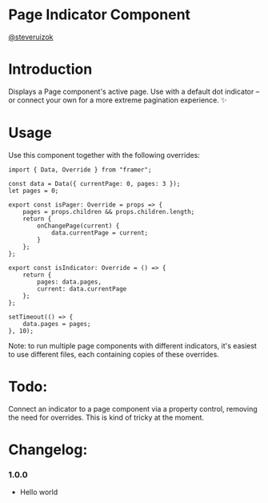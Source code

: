# Page Indicator Component

[@steveruizok](http://twitter.com/steveruizok)

# Introduction

Displays a Page component's active page. Use with a default dot indicator – or connect your own for a more extreme pagination experience. ✨

# Usage

Use this component together with the following overrides:

```
import { Data, Override } from "framer";

const data = Data({ currentPage: 0, pages: 3 });
let pages = 0;

export const isPager: Override = props => {
	pages = props.children && props.children.length;
	return {
		onChangePage(current) {
			data.currentPage = current;
		}
	};
};

export const isIndicator: Override = () => {
	return {
		pages: data.pages,
		current: data.currentPage
	};
};

setTimeout(() => {
	data.pages = pages;
}, 10);
```

Note: to run multiple page components with different indicators, it's easiest to use different files, each containing copies of these overrides.

# Todo:

Connect an indicator to a page component via a property control,
removing the need for overrides. This is kind of tricky at the moment.

# Changelog:

### 1.0.0

- Hello world
